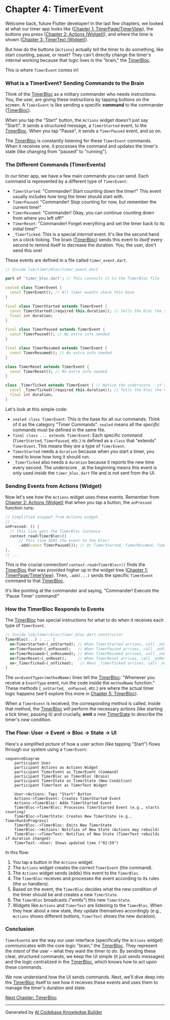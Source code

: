 # Chapter 4: TimerEvent

Welcome back, future Flutter developer! In the last few chapters, we looked at what our timer app looks like ([Chapter 1: TimerPage/TimerView](01_timerpage_timerview_.md)), the buttons you press ([Chapter 2: Actions (Widget)](02_actions__widget_.md)), and where the time is shown ([Chapter 3: TimerText (Widget)](03_timertext__widget_.md)).

But how do the buttons (`Actions`) actually *tell* the timer to do something, like start counting, pause, or reset? They can't directly change the timer's internal working because that logic lives in the "brain," the [TimerBloc](05_timerbloc_.md).

This is where `TimerEvent` comes in!

### What is a TimerEvent? Sending Commands to the Brain

Think of the [TimerBloc](05_timerbloc_.md) as a military commander who needs instructions. You, the user, are giving these instructions by tapping buttons on the screen. A `TimerEvent` is like sending a specific **command** to the commander ([TimerBloc](05_timerbloc_.md)).

When you tap the "Start" button, the `Actions` widget doesn't just say "Start!". It sends a structured message, a `TimerStarted` event, to the [TimerBloc](05_timerbloc_.md). When you tap "Pause", it sends a `TimerPaused` event, and so on.

The [TimerBloc](05_timerbloc_.md) is constantly listening for these `TimerEvent` commands. When it receives one, it processes the command and updates the timer's state (like changing from "paused" to "running").

### The Different Commands (TimerEvents)

In our timer app, we have a few main commands you can send. Each command is represented by a different type of `TimerEvent`:

*   `TimerStarted`: "Commander! Start counting down the timer!" This event usually includes how long the timer should start with.
*   `TimerPaused`: "Commander! Stop counting for now, but remember the current time!"
*   `TimerResumed`: "Commander! Okay, you can continue counting down from where you left off!"
*   `TimerReset`: "Commander! Forget everything and set the timer back to its initial time!"
*   `_TimerTicked`: This is a special *internal* event. It's like the second hand on a clock ticking. The brain ([TimerBloc](05_timerbloc_.md)) sends this event to *itself* every second to remind itself to decrease the duration. You, the user, don't send this one!

These events are defined in a file called `timer_event.dart`.

```dart
// Inside lib/timer/bloc/timer_event.dart

part of 'timer_bloc.dart'; // This connects it to the TimerBloc file

sealed class TimerEvent {
  const TimerEvent(); // All timer events share this base
}

final class TimerStarted extends TimerEvent {
  const TimerStarted({required this.duration}); // Tells the bloc the starting duration
  final int duration;
}

final class TimerPaused extends TimerEvent {
  const TimerPaused(); // No extra info needed
}

final class TimerResumed extends TimerEvent {
  const TimerResumed(); // No extra info needed
}

class TimerReset extends TimerEvent {
  const TimerReset(); // No extra info needed
}

class _TimerTicked extends TimerEvent { // Notice the underscore - it's private!
  const _TimerTicked({required this.duration}); // Tells the bloc the new duration
  final int duration;
}
```

Let's look at this simple code:

*   `sealed class TimerEvent`: This is the base for all our commands. Think of it as the category "Timer Commands". `sealed` means all the *specific* commands must be defined in the same file.
*   `final class ... extends TimerEvent`: Each specific command (`TimerStarted`, `TimerPaused`, etc.) is defined as a `class` that "extends" `TimerEvent`. This means they *are* a type of `TimerEvent`.
*   `TimerStarted` needs a `duration` because when you start a timer, you need to know how long it should run.
*   `_TimerTicked` also needs a `duration` because it reports the new time every second. The underscore `_` at the beginning means this event is only used *inside* the `timer_bloc.dart` file and is not sent from the UI.

### Sending Events from Actions (Widget)

Now let's see how the `Actions` widget uses these events. Remember from [Chapter 2: Actions (Widget)](02_actions__widget_.md) that when you tap a button, the `onPressed` function runs:

```dart
// Simplified snippet from Actions widget
// ...
onPressed: () {
  // This line gets the TimerBloc instance
  context.read<TimerBloc>()
      // This line ADDS the event to the bloc!
      .add(const TimerPaused()); // Or TimerStarted, TimerResumed, TimerReset
},
// ...
```

This is the crucial connection! `context.read<TimerBloc>()` finds the [TimerBloc](05_timerbloc_.md) that was provided higher up in the widget tree ([Chapter 1: TimerPage/TimerView](01_timerpage_timerview_.md)). Then, `.add(...)` sends the specific `TimerEvent` command to that [TimerBloc](05_bloc_.md).

It's like pointing at the commander and saying, "Commander! Execute the 'Pause Timer' command!"

### How the TimerBloc Responds to Events

The [TimerBloc](05_timerbloc_.md) has special instructions for what to do when it receives each type of `TimerEvent`.

```dart
// Inside lib/timer/bloc/timer_bloc.dart constructor
TimerBloc(...) : ... {
  on<TimerStarted>(_onStarted); // When TimerStarted arrives, call _onStarted method
  on<TimerPaused>(_onPaused);   // When TimerPaused arrives, call _onPaused method
  on<TimerResumed>(_onResumed); // When TimerResumed arrives, call _onResumed method
  on<TimerReset>(_onReset);     // When TimerReset arrives, call _onReset method
  on<_TimerTicked>(_onTicked);   // When _TimerTicked arrives, call _onTicked method
}
```

The `on<EventType>(methodName)` lines tell the [TimerBloc](05_timerbloc_.md): "Whenever you receive a `EventType` event, run the code inside the `methodName` function." These methods (`_onStarted`, `_onPaused`, etc.) are where the actual timer logic happens (we'll explore this more in [Chapter 5: TimerBloc](05_timerbloc_.md)).

When a `TimerEvent` is received, the corresponding method is called. Inside that method, the [TimerBloc](05_timerbloc_.md) will perform the necessary actions (like starting a tick timer, pausing it) and crucially, **emit** a new [TimerState](06_timerstate_.md) to describe the timer's *new* condition.

### The Flow: User -> Event -> Bloc -> State -> UI

Here's a simplified picture of how a user action (like tapping "Start") flows through our system using a `TimerEvent`:

```mermaid
sequenceDiagram
    participant User
    participant Actions as Actions Widget
    participant TimerEvent as TimerEvent (Command)
    participant TimerBloc as TimerBloc (Brain)
    participant TimerState as TimerState (New Condition)
    participant TimerText as TimerText Widget

    User->Actions: Taps "Start" Button
    Actions->TimerEvent: Creates TimerStarted Event
    Actions->TimerBloc: Adds TimerStarted Event
    TimerBloc->TimerBloc: Processes TimerStarted Event (e.g., starts counting)
    TimerBloc->TimerState: Creates New TimerState (e.g., TimerRunInProgress)
    TimerBloc-->TimerBloc: Emits New TimerState
    TimerBloc-->Actions: Notifies of New State (Actions may rebuild)
    TimerBloc-->TimerText: Notifies of New State (TimerText rebuilds if duration changed)
    TimerText-->User: Shows updated time ("02:59")
```

In this flow:

1.  You tap a button in the `Actions` widget.
2.  The `Actions` widget creates the correct `TimerEvent` (the command).
3.  The `Actions` widget sends (adds) this event to the `TimerBloc`.
4.  The `TimerBloc` receives and processes the event according to its rules (the `on` handlers).
5.  Based on the event, the `TimerBloc` decides what the new condition of the timer should be and creates a new `TimerState`.
6.  The `TimerBloc` broadcasts ("emits") this new `TimerState`.
7.  Widgets like `Actions` and `TimerText` are listening to the `TimerBloc`. When they hear about a new state, they update themselves accordingly (e.g., `Actions` shows different buttons, `TimerText` shows the new duration).

### Conclusion

`TimerEvent`s are the way our user interface (specifically the `Actions` widget) communicates with the core logic "brain," the [TimerBloc](05_timerbloc_.md). They represent the *intent* of the user – what they want the timer to *do*. By sending these clear, structured commands, we keep the UI simple (it just sends messages) and the logic centralized in the [TimerBloc](05_timerbloc_.md), which knows how to act upon these commands.

We now understand how the UI sends commands. Next, we'll dive deep into the [TimerBloc](05_timerbloc_.md) itself to see how it receives these events and uses them to manage the timer's duration and state.

[Next Chapter: TimerBloc](05_timerbloc_.md)

---

Generated by [AI Codebase Knowledge Builder](https://github.com/The-Pocket/Tutorial-Codebase-Knowledge)